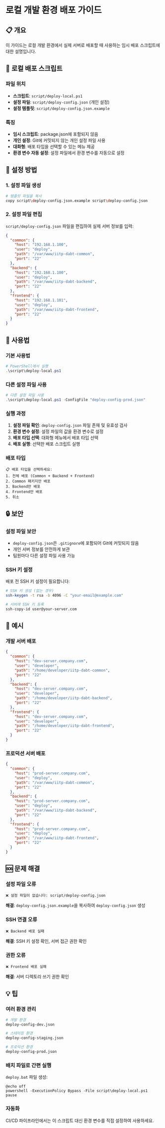 # 로컬 개발 환경 배포 가이드

## 📋 개요

이 가이드는 로컬 개발 환경에서 실제 서버로 배포할 때 사용하는 임시 배포 스크립트에 대한 설명입니다.

## 🚀 로컬 배포 스크립트

### 파일 위치
- **스크립트**: `script/deploy-local.ps1`
- **설정 파일**: `script/deploy-config.json` (개인 설정)
- **설정 템플릿**: `script/deploy-config.json.example`

### 특징
- **임시 스크립트**: package.json에 포함되지 않음
- **개인 설정**: Git에 커밋되지 않는 개인 설정 파일 사용
- **대화형**: 배포 타입을 선택할 수 있는 메뉴 제공
- **환경 변수 자동 설정**: 설정 파일에서 환경 변수를 자동으로 설정

## 🔧 설정 방법

### 1. 설정 파일 생성
```bash
# 템플릿 파일을 복사
copy script\deploy-config.json.example script\deploy-config.json
```

### 2. 설정 파일 편집
`script/deploy-config.json` 파일을 편집하여 실제 서버 정보를 입력:

```json
{
  "common": {
    "host": "192.168.1.100",
    "user": "deploy",
    "path": "/var/www/iitp-dabt-common",
    "port": "22"
  },
  "backend": {
    "host": "192.168.1.100",
    "user": "deploy",
    "path": "/var/www/iitp-dabt-backend",
    "port": "22"
  },
  "frontend": {
    "host": "192.168.1.101",
    "user": "deploy",
    "path": "/var/www/iitp-dabt-frontend",
    "port": "22"
  }
}
```

## 🚀 사용법

### 기본 사용법
```powershell
# PowerShell에서 실행
.\script\deploy-local.ps1
```

### 다른 설정 파일 사용
```powershell
# 다른 설정 파일 사용
.\script\deploy-local.ps1 -ConfigFile "deploy-config-prod.json"
```

### 실행 과정
1. **설정 파일 확인**: `deploy-config.json` 파일 존재 및 유효성 검사
2. **환경 변수 설정**: 설정 파일의 값을 환경 변수로 설정
3. **배포 타입 선택**: 대화형 메뉴에서 배포 타입 선택
4. **배포 실행**: 선택한 배포 스크립트 실행

### 배포 타입
```
📋 배포 타입을 선택하세요:
1. 전체 배포 (Common + Backend + Frontend)
2. Common 패키지만 배포
3. Backend만 배포
4. Frontend만 배포
5. 취소
```

## 🔒 보안

### 설정 파일 보안
- `deploy-config.json`은 `.gitignore`에 포함되어 Git에 커밋되지 않음
- 개인 서버 정보를 안전하게 보관
- 팀원마다 다른 설정 파일 사용 가능

### SSH 키 설정
배포 전 SSH 키 설정이 필요합니다:

```bash
# SSH 키 생성 (없는 경우)
ssh-keygen -t rsa -b 4096 -C "your-email@example.com"

# 서버에 SSH 키 등록
ssh-copy-id user@your-server.com
```

## 📝 예시

### 개발 서버 배포
```json
{
  "common": {
    "host": "dev-server.company.com",
    "user": "developer",
    "path": "/home/developer/iitp-dabt-common",
    "port": "22"
  },
  "backend": {
    "host": "dev-server.company.com",
    "user": "developer",
    "path": "/home/developer/iitp-dabt-backend",
    "port": "22"
  },
  "frontend": {
    "host": "dev-server.company.com",
    "user": "developer",
    "path": "/home/developer/iitp-dabt-frontend",
    "port": "22"
  }
}
```

### 프로덕션 서버 배포
```json
{
  "common": {
    "host": "prod-server.company.com",
    "user": "deploy",
    "path": "/var/www/iitp-dabt-common",
    "port": "22"
  },
  "backend": {
    "host": "prod-server.company.com",
    "user": "deploy",
    "path": "/var/www/iitp-dabt-backend",
    "port": "22"
  },
  "frontend": {
    "host": "prod-server.company.com",
    "user": "deploy",
    "path": "/var/www/iitp-dabt-frontend",
    "port": "22"
  }
}
```

## 🆘 문제 해결

### 설정 파일 오류
```
❌ 설정 파일이 없습니다: script/deploy-config.json
```
**해결**: `deploy-config.json.example`을 복사하여 `deploy-config.json` 생성

### SSH 연결 오류
```
❌ Backend 배포 실패
```
**해결**: SSH 키 설정 확인, 서버 접근 권한 확인

### 권한 오류
```
❌ Frontend 배포 실패
```
**해결**: 서버 디렉토리 쓰기 권한 확인

## 💡 팁

### 여러 환경 관리
```bash
# 개발 환경
deploy-config-dev.json

# 스테이징 환경
deploy-config-staging.json

# 프로덕션 환경
deploy-config-prod.json
```

### 배치 파일로 간편 실행
`deploy.bat` 파일 생성:
```batch
@echo off
powershell -ExecutionPolicy Bypass -File script\deploy-local.ps1
pause
```

### 자동화
CI/CD 파이프라인에서는 이 스크립트 대신 환경 변수를 직접 설정하여 사용하세요. 